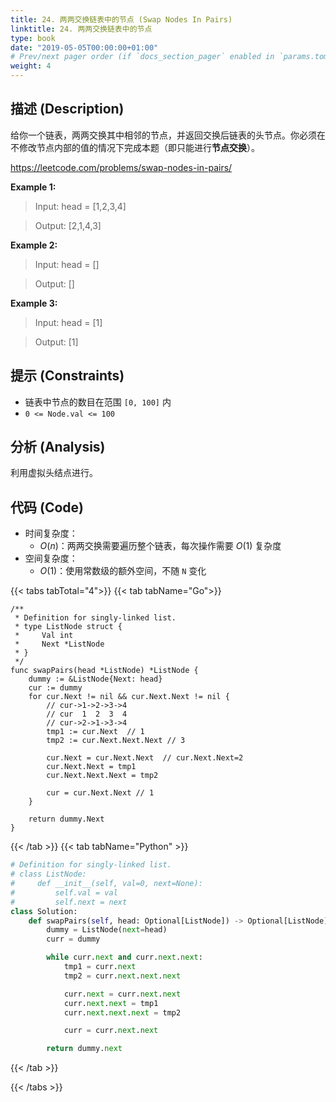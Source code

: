 ```yaml
---
title: 24. 两两交换链表中的节点 (Swap Nodes In Pairs)
linktitle: 24. 两两交换链表中的节点
type: book
date: "2019-05-05T00:00:00+01:00"
# Prev/next pager order (if `docs_section_pager` enabled in `params.toml`)
weight: 4
---
```


## 描述 (Description)

给你一个链表，两两交换其中相邻的节点，并返回交换后链表的头节点。你必须在不修改节点内部的值的情况下完成本题（即只能进行**节点交换**）。

https://leetcode.com/problems/swap-nodes-in-pairs/

**Example 1:**

> Input: head = [1,2,3,4]

> Output: [2,1,4,3]

**Example 2:**

> Input: head = []

> Output: []

**Example 3:**

> Input: head = [1]

> Output: [1]

## 提示 (Constraints)

- 链表中节点的数目在范围 `[0, 100]` 内
- `0 <= Node.val <= 100`

## 分析 (Analysis)

利用虚拟头结点进行。

## 代码 (Code)

- 时间复杂度：
  - $O(n)$：两两交换需要遍历整个链表，每次操作需要 $O(1)$ 复杂度
- 空间复杂度：
  - $O(1)$：使用常数级的额外空间，不随 `N` 变化

{{< tabs tabTotal="4">}}
{{< tab tabName="Go">}}

```golang
/**
 * Definition for singly-linked list.
 * type ListNode struct {
 *     Val int
 *     Next *ListNode
 * }
 */
func swapPairs(head *ListNode) *ListNode {
    dummy := &ListNode{Next: head}
    cur := dummy
    for cur.Next != nil && cur.Next.Next != nil {
        // cur->1->2->3->4
        // cur  1  2  3  4
        // cur->2->1->3->4
        tmp1 := cur.Next  // 1
        tmp2 := cur.Next.Next.Next // 3

        cur.Next = cur.Next.Next  // cur.Next.Next=2
        cur.Next.Next = tmp1
        cur.Next.Next.Next = tmp2

        cur = cur.Next.Next // 1
    }

    return dummy.Next
}
```

{{< /tab >}}
{{< tab tabName="Python" >}}

```py
# Definition for singly-linked list.
# class ListNode:
#     def __init__(self, val=0, next=None):
#         self.val = val
#         self.next = next
class Solution:
    def swapPairs(self, head: Optional[ListNode]) -> Optional[ListNode]:
        dummy = ListNode(next=head)
        curr = dummy

        while curr.next and curr.next.next:
            tmp1 = curr.next
            tmp2 = curr.next.next.next

            curr.next = curr.next.next
            curr.next.next = tmp1
            curr.next.next.next = tmp2

            curr = curr.next.next

        return dummy.next
```

{{< /tab >}}

{{< /tabs >}}
